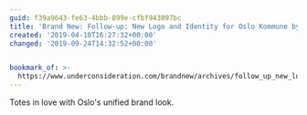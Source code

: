 ```yaml
---
guid: f39a9643-fe63-4bbb-899e-cfbf943097bc
title: 'Brand New: Follow-up: New Logo and Identity for Oslo Kommune by Creuna'
created: '2019-04-10T16:27:32+00:00'
changed: '2019-09-24T14:32:52+00:00'


bookmark_of: >-
  https://www.underconsideration.com/brandnew/archives/follow_up_new_logo_and_identity_for_oslo_kommune_by_creuna.php
---
```


Totes in love with Oslo's unified brand look. 
